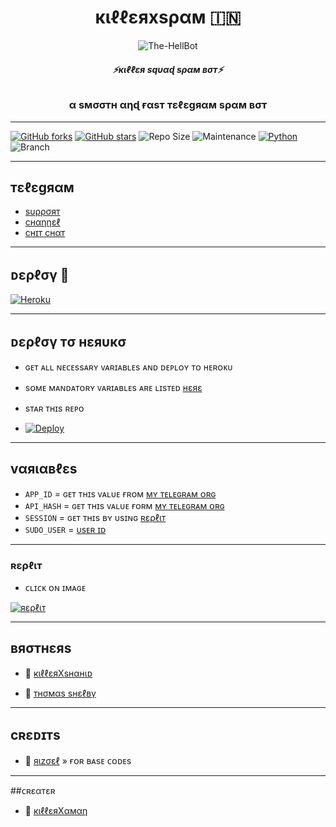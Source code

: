 <h1 align="center">
  <b>кιℓℓεяxsραм 🇮🇳</b>
</h1>

<p align="center">
  <img src="https://te.legra.ph/file/c6bdca585c164795977cd.jpg" alt="The-HellBot">
</p>

<h6 align="center">
  <b>⚡кιℓℓεя sqυαɖ sραм вσт⚡</b>
</h6>

<h3 align="center">
  <b>α sмσσтн αηɖ  ғαsт тεℓεgяαм sραм вσт</b>
</h3>

------
[![GitHub forks](https://img.shields.io/github/forks/KillerXaman/KillerXspam?&style=flat-square&logo=github)](https://github.com/KillerXaman/KillerXspam/fork)
[![GitHub stars](https://img.shields.io/github/stars/KillerXaman/KillerXspam?&style=flat-square&logo=github)](https://github.com/KillerXaman/KillerXspam/stargazers)
![Repo Size](https://img.shields.io/github/repo-size/KillerXaman/KillerXspam?&style=flat-square&logo=github)
![Maintenance](https://img.shields.io/badge/Maintained%3F-yes-green?&style=flat-square)
[![Python](https://img.shields.io/badge/Python-v3.9-blue)](https://www.python.org/)
![Branch](https://img.shields.io/badge/Branch-main-orange)

------
## тεℓεgяαм
- [sυρρσят](https://t.me/KillerXspam)
- [cнαηηεℓ](https://t.me/KillerSquadSpamBot)
- [cнɪт cнαт](https://t.me/SAB_KAA_KATEGA)

------
## ᴅερℓσү 🚀
[![Heroku](https://te.legra.ph/file/f210abed7975ea59303cf.jpg)](https://heroku.com/deploy?template=https://github.com/DARKAMAN5/Deploy-X)


------
## ᴅερℓσү тσ нεяυкσ
- ɢᴇᴛ ᴀʟʟ ɴᴇᴄᴇssᴀʀʏ ᴠᴀʀɪᴀʙʟᴇs ᴀɴᴅ ᴅᴇᴘʟᴏʏ ᴛᴏ ʜᴇʀᴏᴋᴜ
- sᴏᴍᴇ ᴍᴀɴᴅᴀᴛᴏʀʏ ᴠᴀʀɪᴀʙʟᴇs ᴀʀᴇ ʟɪsᴛᴇᴅ [нεяε](#vαяιαвℓεs)
- sᴛᴀʀ ᴛʜɪs ʀᴇᴘᴏ

- [![Deploy](https://www.herokucdn.com/deploy/button.svg)](https://heroku.com/deploy?template=https://github.com/DARKAMAN5/Deploy-X)

------

## vαяιαвℓεs

- `APP_ID`  =  ɢᴇᴛ ᴛʜɪs ᴠᴀʟᴜᴇ ғʀᴏᴍ [ᴍʏ ᴛᴇʟᴇɢʀᴀᴍ ᴏʀɢ](https://my.telegram.org/auth)
- `API_HASH`  =  ɢᴇᴛ ᴛʜɪs ᴠᴀʟᴜᴇ ғᴏʀᴍ [ᴍʏ ᴛᴇʟᴇɢʀᴀᴍ ᴏʀɢ](https://my.telegram.org/auth)
- `SESSION`  =  ɢᴇᴛ ᴛʜɪs ʙʏ ᴜsɪɴɢ [ʀερℓιт](#ʀερℓιт)
- `SUDO_USER`  = [ᴜsᴇʀ ɪᴅ](https://t.me/YUKKI_X_ROBOT)

------

### ʀερℓιт 
- ᴄʟɪᴄᴋ ᴏɴ ɪᴍᴀɢᴇ

[![яερℓιт](https://te.legra.ph/file/ed5a82d6686d953473f1e.jpg)](https://replit.com/@KillerXaman/KillerXspam)

------
## вяσтнεяs
- 💖 [кιℓℓεяXsнαнιᴅ](https://t.me/KillerXshahid)

- 💖 [ᴛнσмαs sнεℓвү](https://t.me/THOM4S_SH3LBY)
------

## cʀεᴅɪᴛs

- 💖 [яιzσεℓ](https://t.me/TheRizoel) » ғᴏʀ ʙᴀsᴇ ᴄᴏᴅᴇs
------

##ᴄʀεαтεʀ

- 💖 [кιℓℓεяXαмαη](https://t.me/AMAN_GURJAR_XD)
